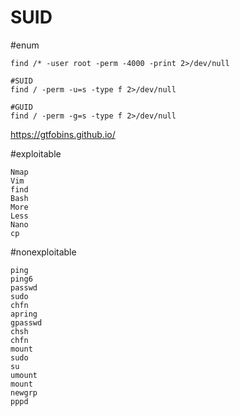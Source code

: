 # SUID
#enum
```
find /* -user root -perm -4000 -print 2>/dev/null

#SUID
find / -perm -u=s -type f 2>/dev/null

#GUID
find / -perm -g=s -type f 2>/dev/null
```

https://gtfobins.github.io/

#exploitable
```
Nmap
Vim
find
Bash
More
Less
Nano
cp
```


#nonexploitable
```
ping
ping6
passwd
sudo
chfn
apring
gpasswd
chsh
chfn
mount
sudo
su
umount
mount
newgrp
pppd
```